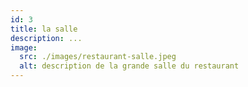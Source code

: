 ```yaml
---
id: 3
title: la salle
description: ...
image:
  src: ./images/restaurant-salle.jpeg
  alt: description de la grande salle du restaurant
---
```

